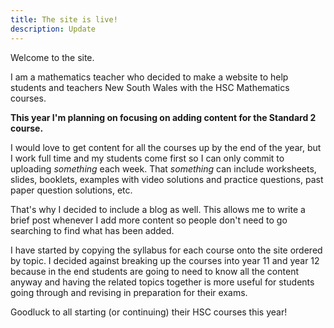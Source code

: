 ```yaml
---
title: The site is live!
description: Update
---
```

Welcome to the site.

<!--truncate-->

I am a mathematics teacher who decided to make a website to help students and teachers New South Wales with the HSC Mathematics courses.

**This year I'm planning on focusing on adding content for the Standard 2 course.**

I would love to get content for all the courses up by the end of the year, but I work full time and my students come first so I can only commit to uploading *something* each week. That *something* can include worksheets, slides, booklets, examples with video solutions and practice questions, past paper question solutions, etc. 

That's why I decided to include a blog as well. This allows me to write a brief post whenever I add more content so people don't need to go searching to find what has been added.

I have started by copying the syllabus for each course onto the site ordered by topic. I decided against breaking up the courses into year 11 and year 12 because in the end students are going to need to know all the content anyway and having the related topics together is more useful for students going through and revising in preparation for their exams.

Goodluck to all starting (or continuing) their HSC courses this year!